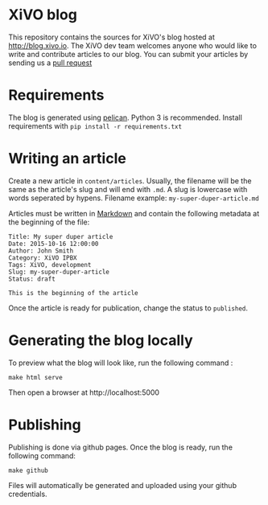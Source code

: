 XiVO blog
=========

This repository contains the sources for XiVO's blog hosted at http://blog.xivo.io.  The XiVO dev
team welcomes anyone who would like to write and contribute articles to our blog. You can submit
your articles by sending us a [pull request](https://help.github.com/articles/using-pull-requests)

Requirements
============

The blog is generated using [pelican](http://blog.getpelican.com). Python 3 is recommended. Install
requirements with ```pip install -r requirements.txt```

Writing an article
==================

Create a new article in ```content/articles```. Usually, the filename will be the same as the
article's slug and will end with ```.md```. A slug is lowercase with words seperated by hypens.
Filename example: ```my-super-duper-article.md```

Articles must be written in [Markdown](https://en.wikipedia.org/wiki/Markdown) and contain the
following metadata at the beginning of the file:

    Title: My super duper article
    Date: 2015-10-16 12:00:00
    Author: John Smith
    Category: XiVO IPBX
    Tags: XiVO, development
    Slug: my-super-duper-article
    Status: draft

    This is the beginning of the article

Once the article is ready for publication, change the status to ```published```.

Generating the blog locally
===========================

To preview what the blog will look like, run the following command :

    make html serve

Then open a browser at http://localhost:5000

Publishing 
==========

Publishing is done via github pages. Once the blog is ready, run the following command:

    make github

Files will automatically be generated and uploaded using your github credentials.
